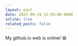 ```yaml
---
layout: post
date: 2025-09-19 15:59:00-0400
inline: true
related_posts: false
---
```


My github.io web is online! 😆
